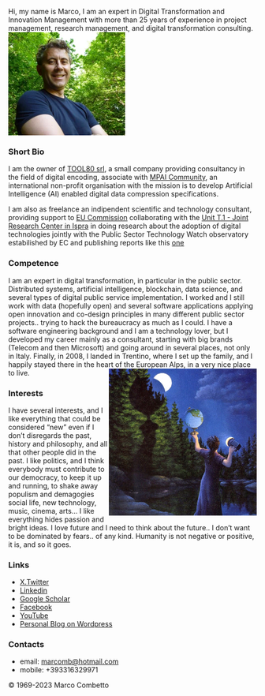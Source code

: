 
Hi, my name is Marco, I am an expert in Digital Transformation and Innovation Management with more than 25 years of experience in project management, research management, and digital transformation consulting.
<a href="https://www.linkedin.com/in/marcomb/"><img src="images/marcomb.png" align="center" height="209" width="237" ></a>

### Short Bio
I am the owner of [TOOL80 srl](https://www.tool80.it), a small company providing consultancy in the field of digital encoding, associate with [MPAI Community](https://mpai.community), an international non-profit organisation with the mission is to develop Artificial Intelligence (AI) enabled digital data compression specifications.

I am also as freelance an indipendent scientific and technology consultant, providing support to [EU Commission](https://commission.europa.eu/about-european-commission/departments-and-executive-agencies/informatics_en) collaborating with the [Unit T.1 - Joint Research Center in Ispra](https://op.europa.eu/en/web/who-is-who/organization/-/organization/JRC/COM_CRF_18002) in doing research about the adoption of digital technologies jointly with the Public Sector Technology Watch observatory estabilished by EC and publishing reports like this [one](https://publications.jrc.ec.europa.eu/repository/handle/JRC129301)

### Competence
I am an expert in digital transformation, in particular in the public sector. Distributed systems, artificial intelligence, blockchain, data science, and several types of digital public service implementation. 
I worked and I still work with data (hopefully open) and several software applications applying open innovation and co-design principles in many different public sector projects.. trying to hack the bureaucracy as much as I could. I have a software engineering background and I am a technology lover, but I developed my career mainly as a consultant, starting with big brands (Telecom and then Microsoft) and going around in several places, not only in Italy. Finally, in 2008, I landed in Trentino, where I set up the family, and I happily stayed there in the heart of the European Alps, in a very nice place to live.
<img src="/images/image1.jpg" alt="marcomb" width=300 align=right>

### Interests
I have several interests, and I like everything that could be considered “new” even if I don’t disregards the past, history and philosophy, and all that other people did in the past. 
I like politics, and I think everybody must contribute to our democracy, to keep it up and running, to shake away populism and demagogies
social life, new technology, music, cinema, arts… I like everything hides passion and bright ideas. 
I love future and I need to think about the future.. I don’t want to be dominated by fears.. of any kind. 
Humanity is not negative or positive, it is, and so it goes.

### Links
- [X.Twitter](https://twitter.com/marcomb)
- [Linkedin](https://www.linkedin.com/in/marcomb/)
- [Google Scholar](https://scholar.google.com/citations?user=VA6U5LgAAAAJ&hl=en)
- [Facebook](https://www.facebook.com/marcomb)
- [YouTube](https://www.youtube.com/channel/UCW5EnzxpFCW1Wh2t8kYq0_w)
- [Personal Blog on Wordpress](https://marcomb.wordpress.com/)

### Contacts
- email: marcomb@hotmail.com
- mobile: +393316329971

<footer>

&copy; 1969-2023 Marco Combetto 

</footer>

